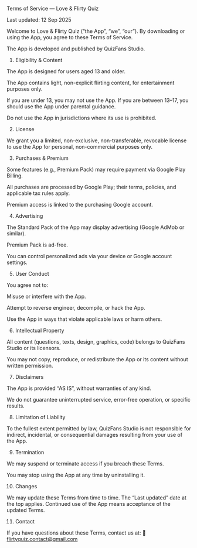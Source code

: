 Terms of Service — Love & Flirty Quiz

Last updated: 12 Sep 2025

Welcome to Love & Flirty Quiz (“the App”, “we”, “our”). By downloading or using the App, you agree to these Terms of Service.

The App is developed and published by QuizFans Studio.



1. Eligibility & Content

The App is designed for users aged 13 and older.

The App contains light, non-explicit flirting content, for entertainment purposes only.

If you are under 13, you may not use the App. If you are between 13–17, you should use the App under parental guidance.

Do not use the App in jurisdictions where its use is prohibited.




2. License

We grant you a limited, non-exclusive, non-transferable, revocable license to use the App for personal, non-commercial purposes only.



3. Purchases & Premium

Some features (e.g., Premium Pack) may require payment via Google Play Billing.

All purchases are processed by Google Play; their terms, policies, and applicable tax rules apply.

Premium access is linked to the purchasing Google account.




4. Advertising

The Standard Pack of the App may display advertising (Google AdMob or similar).

Premium Pack is ad-free.

You can control personalized ads via your device or Google account settings.




5. User Conduct

You agree not to:

Misuse or interfere with the App.

Attempt to reverse engineer, decompile, or hack the App.

Use the App in ways that violate applicable laws or harm others.




6. Intellectual Property

All content (questions, texts, design, graphics, code) belongs to QuizFans Studio or its licensors.

You may not copy, reproduce, or redistribute the App or its content without written permission.




7. Disclaimers

The App is provided “AS IS”, without warranties of any kind.

We do not guarantee uninterrupted service, error-free operation, or specific results.




8. Limitation of Liability

To the fullest extent permitted by law, QuizFans Studio is not responsible for indirect, incidental, or consequential damages resulting from your use of the App.



9. Termination

We may suspend or terminate access if you breach these Terms.

You may stop using the App at any time by uninstalling it.




10. Changes

We may update these Terms from time to time. The “Last updated” date at the top applies. Continued use of the App means acceptance of the updated Terms.



11. Contact

If you have questions about these Terms, contact us at:
📧 flirtyquiz.contact@gmail.com
